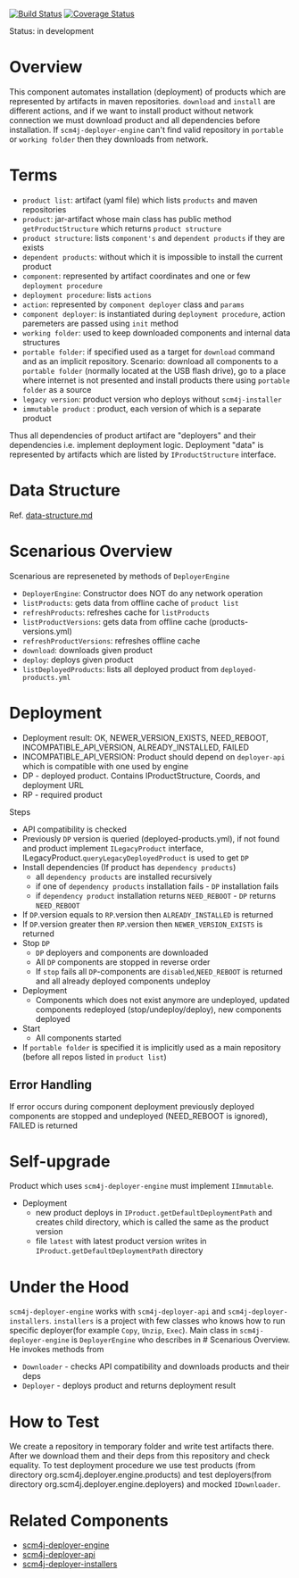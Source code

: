 [![Build Status](https://travis-ci.org/scm4j/scm4j-deployer-engine.svg?branch=master)](https://travis-ci.org/scm4j/scm4j-deployer-engine)
[![Coverage Status](https://coveralls.io/repos/github/scm4j/scm4j-deployer-engine/badge.svg?branch=master)](https://coveralls.io/github/scm4j/scm4j-deployer-engine?branch=master)

Status: in development


# Overview
This component automates installation (deployment) of products which are represented by artifacts in maven repositories. `download` and `install` are different actions, and if we want to install product without network connection we must download product and all dependencies before installation. If `scm4j-deployer-engine` can't find valid repository in `portable` or `working folder` then they downloads from network.

# Terms

- `product list`: artifact (yaml file) which lists `products` and maven repositories
- `product`: jar-artifact whose main class has public method `getProductStructure` which returns  `product structure`
- `product structure`: lists `component's` and `dependent products` if they are exists
- `dependent products`: without which it is impossible to install the current product
- `component`: represented by  artifact coordinates and one or few `deployment procedure`
- `deployment procedure`: lists `actions`
- `action`: represented by `component deployer` class and `params`
- `component deployer`: is instantiated during `deployment procedure`, action paremeters are passed using `init` method
- `working folder`: used to keep downloaded components and internal data structures
- `portable folder`:  if specified used as a target for `download` command and as an implicit repository. Scenario: download all components to a `portable folder` (normally located at the USB flash drive), go to a place where internet is not presented and install products there using `portable folder` as a source
- `legacy version`: product version who deploys without `scm4j-installer`
- `immutable product` : product, each version of which is a separate product

Thus all dependencies of product artifact are "deployers" and their dependencies i.e. implement deployment  logic. Deployment "data" is represented by artifacts which are listed by `IProductStructure` interface.

# Data Structure

Ref. [data-structure.md](data-structure.md)

# Scenarious Overview

Scenarious are represeneted by methods of `DeployerEngine`

- `DeployerEngine`: Constructor does NOT do any network operation
- `listProducts`: gets data from offline cache of `product list`
- `refreshProducts`: refreshes cache for `listProducts`
- `listProductVersions`: gets data from offline cache (products-versions.yml)
- `refreshProductVersions`: refreshes offline cache
- `download`: downloads given product
- `deploy`: deploys given product
- `listDeployedProducts`: lists all deployed product from `deployed-products.yml`

# Deployment

- Deployment result: OK, NEWER_VERSION_EXISTS, NEED_REBOOT, INCOMPATIBLE_API_VERSION, ALREADY_INSTALLED, FAILED
- INCOMPATIBLE_API_VERSION: Product should depend on `deployer-api` which is compatible with one used by engine
- DP - deployed product. Contains IProductStructure, Coords, and deployment URL
- RP - required product

Steps

- API compatibility is checked
- Previously `DP` version is queried (deployed-products.yml), if not found and product implement `ILegacyProduct` interface, ILegacyProduct.`queryLegacyDeployedProduct` is used to get `DP`
- Install dependencies (If product has `dependency products`)
  - all `dependency products` are installed recursively
  - if one of `dependency products` installation fails - `DP` installation fails
  - if `dependency product` installation returns `NEED_REBOOT` - `DP` returns `NEED_REBOOT`
- If `DP`.version equals to `RP`.version then `ALREADY_INSTALLED` is returned
- If `DP`.version greater then `RP`.version then `NEWER_VERSION_EXISTS` is returned
- Stop `DP`
  - `DP` deployers and components are downloaded
  - All `DP` components are stopped in reverse order
  - If `stop` fails all `DP`-components are `disabled`,`NEED_REBOOT` is returned and all already deployed components undeploy
- Deployment
  - Components which does not exist anymore are undeployed, updated components redeployed (stop/undeploy/deploy), new components deployed
- Start
  - All components started
- If `portable folder` is specified it is implicitly used as a main repository (before all repos listed in `product list`)

## Error Handling

If error occurs during component deployment previously deployed components are stopped and undeployed (NEED_REBOOT is ignored), FAILED is returned

# Self-upgrade

Product which uses `scm4j-deployer-engine` must implement `IImmutable`.
- Deployment
  - new product deploys in `IProduct.getDefaultDeploymentPath` and creates child directory, which is called the same as the product version 
  - file `latest` with latest product version writes in `IProduct.getDefaultDeploymentPath` directory

# Under the Hood

`scm4j-deployer-engine` works with `scm4j-deployer-api` and `scm4j-deployer-installers`. `installers` is a project with few classes who knows how to run specific deployer(for example `Copy`, `Unzip`, `Exec`).
Main class in `scm4j-deployer-engine` is `DeployerEngine` who describes in # Scenarious Overview. He invokes methods from
- `Downloader` - checks API compatibility and downloads products and their deps
- `Deployer` - deploys product and returns deployment result

# How to Test

We create a repository in temporary folder and write test artifacts there. After we download them and their deps from this repository and check equality. To test deployment procedure we use test products (from directory org.scm4j.deployer.engine.products) and test deployers(from directory org.scm4j.deployer.engine.deployers) and mocked `IDownloader`.


# Related Components

  - [scm4j-deployer-engine](../../../scm4j-deployer-engine/blob/master/README.md)
  - [scm4j-deployer-api](../../../scm4j-deployer-api/blob/master/README.md)
  - [scm4j-deployer-installers](../../../scm4j-deployer-installers/blob/master/README.md)
